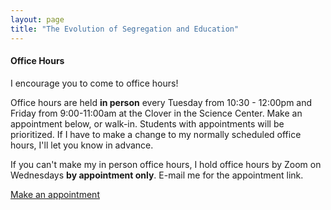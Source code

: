 ```yaml
---
layout: page
title: "The Evolution of Segregation and Education"
---
```


#### Office Hours
I encourage you to come to office hours! 

Office hours are held **in person** every Tuesday from 10:30 - 12:00pm and Friday from 9:00-11:00am at the Clover in the Science Center. Make an appointment below, or walk-in. Students with appointments will be prioritized. If I have to make a change to my normally scheduled office hours, I'll let you know in advance.

If you can't make my in person office hours, I hold office hours by Zoom on Wednesdays **by appointment only**. E-mail me for the appointment link. 

<!-- Calendly link widget begin -->
<link href="https://assets.calendly.com/assets/external/widget.css" rel="stylesheet">
<script src="https://assets.calendly.com/assets/external/widget.js" type="text/javascript" async></script>
<a href="" onclick="Calendly.initPopupWidget({url: 'https://calendly.com/daniellecgw/ec970-office-hours'});return false;">Make an appointment</a>
<!-- Calendly link widget end -->

<!-- #### Course Information

[Course Outline](/teaching/segregation-ed/ed_seg_syllabus.pdf)

#### Lecture Notes

[Lecture 1](/teaching/segregation-ed/Sample_Lecture_Notes.pdf)

[Lecture 2](/teaching/segregation-ed/Sample_Lecture_Notes.pdf)

[Lecture 3](/teaching/segregation-ed/Sample_Lecture_Notes.pdf)

#### Homework

[Homework 1](/teaching/segregation-ed/Sample_Lecture_Notes.pdf)

[Homework 2](/teaching/segregation-ed/Sample_Lecture_Notes.pdf)

[Homework 3](/teaching/segregation-ed/Sample_Lecture_Notes.pdf)

#### Midterms

[Midterm 1](/teaching/segregation-ed/Sample_Midterm.pdf)

[Midterm 2](/teaching/segregation-ed/Sample_Midterm.pdf)

#### Exams

[Exam 1](/teaching/segregation-ed/Sample_Exam.pdf) -->

